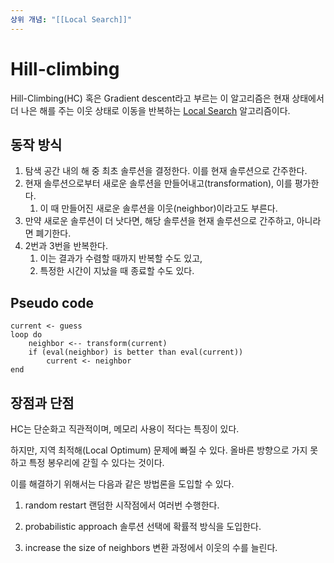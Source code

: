 ```yaml
---
상위 개념: "[[Local Search]]"
---
```

# Hill-climbing
Hill-Climbing(HC) 혹은 Gradient descent라고 부르는 이 알고리즘은 현재 상태에서 더 나은 해를 주는 이웃 상태로 이동을 반복하는 [Local Search](Local%20Search.md) 알고리즘이다.

## 동작 방식
1. 탐색 공간 내의 해 중 최초 솔루션을 결정한다. 이를 현재 솔루션으로 간주한다.
2. 현재 솔루션으로부터 새로운 솔루션을 만들어내고(transformation), 이를 평가한다.
	1. 이 때 만들어진 새로운 솔루션을 이웃(neighbor)이라고도 부른다.
3. 만약 새로운 솔루션이 더 낫다면, 해당 솔루션을 현재 솔루션으로 간주하고, 아니라면 폐기한다.
4. 2번과 3번을 반복한다.
	1. 이는 결과가 수렴할 때까지 반복할 수도 있고,
	2. 특정한 시간이 지났을 때 종료할 수도 있다.


## Pseudo code
```
current <- guess
loop do
	neighbor <-- transform(current)
	if (eval(neighbor) is better than eval(current))
		current <- neighbor
end
```

## 장점과 단점
HC는 단순화고 직관적이며, 메모리 사용이 적다는 특징이 있다.

하지만, 지역 최적해(Local Optimum) 문제에 빠질 수 있다. 올바른 방향으로 가지 못하고 특정 봉우리에 갇힐 수 있다는 것이다.

이를 해결하기 위해서는 다음과 같은 방법론을 도입할 수 있다.

1. random restart
랜덤한 시작점에서 여러번 수행한다.

2. probabilistic approach
솔루션 선택에 확률적 방식을 도입한다.

3. increase the size of neighbors
변환 과정에서 이웃의 수를 늘린다.